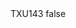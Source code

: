 <?xml version="1.0" encoding="UTF-8"?>
<CustomMetadata xmlns="http://soap.sforce.com/2006/04/metadata">
    <label>TXU143</label>
    <protected>false</protected>
</CustomMetadata>

